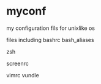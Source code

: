 myconf
======

my configuration fils for unixlike os


files including
bashrc
bash_aliases

zsh

screenrc

vimrc
vundle
